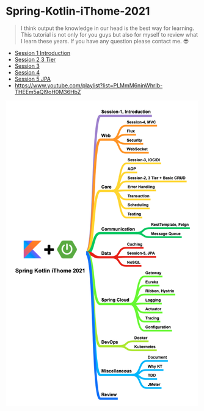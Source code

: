 # Spring-Kotlin-iThome-2021
> I think output the knowledge in our head is the best way for learning. This tutorial is not only for you guys but also for myself to review what I learn these years. If you have any question please contact me. 😎

* [Session 1 Introduction](https://github.com/b2etw/Spring-Kotlin-iThome-2021/tree/main/sections/section%201)
* [Session 2 3 Tier ](https://github.com/b2etw/Spring-Kotlin-iThome-2021/tree/main/sections/section%202)
* [Session 3](https://github.com/b2etw/Spring-Kotlin-iThome-2021/tree/main/sections/Section%203)
* [Session 4](https://github.com/b2etw/Spring-Kotlin-iThome-2021/tree/main/sections/Section%204)
* [Session 5 JPA](https://github.com/b2etw/Spring-Kotlin-iThome-2021/tree/main/sections/Section%205)
* https://www.youtube.com/playlist?list=PLMmM6ninWhrIb-THEEm5aQl9oH0M36HbZ

![](https://raw.githubusercontent.com/b2etw/Spring-Kotlin-iThome-2021/main/images/Spring%20Kotlin%20iThome%202021%201215.png)
